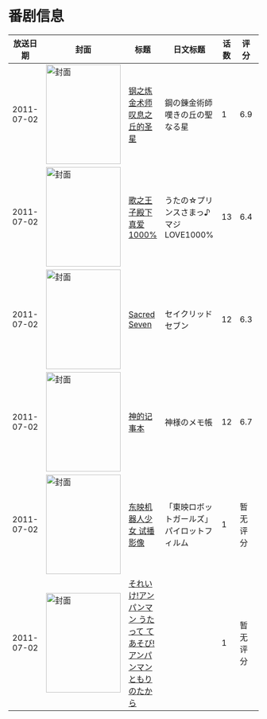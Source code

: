 # 番剧信息

|放送日期|封面|标题|日文标题|话数|评分|评分人数|
|---|---|---|---|---|---|---|
|2011-07-02|<img src="//lain.bgm.tv/pic/cover/c/c3/6b/10799_DcT1d.jpg" alt="封面" style="width:150px;height:200px;object-fit:cover;">|[钢之炼金术师 叹息之丘的圣星](https://bangumi.tv/subject/10799)|鋼の錬金術師 嘆きの丘の聖なる星|1|6.9|2058人评分|
|2011-07-02|<img src="//lain.bgm.tv/pic/cover/c/f9/b6/11973_1USwh.jpg" alt="封面" style="width:150px;height:200px;object-fit:cover;">|[歌之王子殿下 真爱1000%](https://bangumi.tv/subject/11973)|うたの☆プリンスさまっ♪ マジLOVE1000%|13|6.4|1371人评分|
|2011-07-02|<img src="//lain.bgm.tv/pic/cover/c/24/e7/14729_CGMMn.jpg" alt="封面" style="width:150px;height:200px;object-fit:cover;">|[Sacred Seven](https://bangumi.tv/subject/14729)|セイクリッドセブン|12|6.3|898人评分|
|2011-07-02|<img src="//lain.bgm.tv/pic/cover/c/60/eb/15237_y1hzw.jpg" alt="封面" style="width:150px;height:200px;object-fit:cover;">|[神的记事本](https://bangumi.tv/subject/15237)|神様のメモ帳|12|6.7|5589人评分|
|2011-07-02|<img src="//lain.bgm.tv/pic/cover/c/f3/97/372244_0zy0x.jpg" alt="封面" style="width:150px;height:200px;object-fit:cover;">|[东映机器人少女 试播影像](https://bangumi.tv/subject/372244)|「東映ロボットガールズ」パイロットフィルム|1|暂无评分|少于10人评分|
|2011-07-02|<img src="//lain.bgm.tv/pic/cover/c/19/d9/431360_UBALW.jpg" alt="封面" style="width:150px;height:200px;object-fit:cover;">|[それいけ!アンパンマン うたって てあそび! アンパンマンともりのたから](https://bangumi.tv/subject/431360)||1|暂无评分|少于10人评分|
